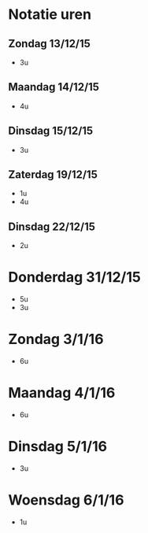# Notatie uren

## Zondag 13/12/15

- 3u

## Maandag 14/12/15

- 4u

## Dinsdag 15/12/15

- 3u

## Zaterdag 19/12/15

- 1u
- 4u

## Dinsdag 22/12/15

- 2u

# Donderdag 31/12/15

- 5u
- 3u

# Zondag 3/1/16

- 6u

# Maandag 4/1/16

- 6u

# Dinsdag 5/1/16

- 3u

# Woensdag 6/1/16

- 1u
